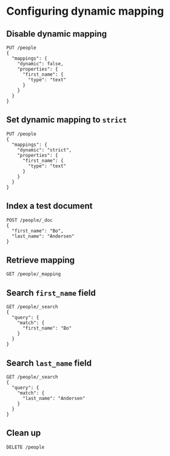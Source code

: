# Configuring dynamic mapping

## Disable dynamic mapping
```
PUT /people
{
  "mappings": {
    "dynamic": false,
    "properties": {
      "first_name": {
        "type": "text"
      }
    }
  }
}
```

## Set dynamic mapping to `strict`
```
PUT /people
{
  "mappings": {
    "dynamic": "strict",
    "properties": {
      "first_name": {
        "type": "text"
      }
    }
  }
}
```

## Index a test document
```
POST /people/_doc
{
  "first_name": "Bo",
  "last_name": "Andersen"
}
```

## Retrieve mapping
```
GET /people/_mapping
```

## Search `first_name` field
```
GET /people/_search
{
  "query": {
    "match": {
      "first_name": "Bo"
    }
  }
}
```

## Search `last_name` field
```
GET /people/_search
{
  "query": {
    "match": {
      "last_name": "Andersen"
    }
  }
}
```

## Clean up
```
DELETE /people
```
